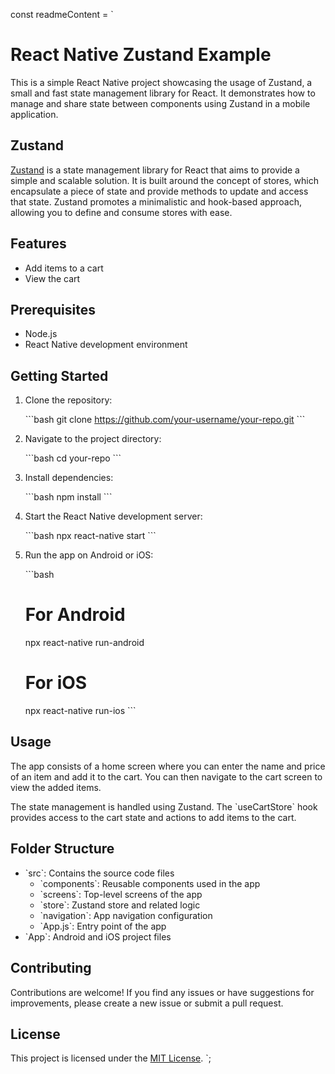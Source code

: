 const readmeContent = `
# React Native Zustand Example

This is a simple React Native project showcasing the usage of Zustand, a small and fast state management library for React. It demonstrates how to manage and share state between components using Zustand in a mobile application.

## Zustand

[Zustand](https://github.com/pmndrs/zustand) is a state management library for React that aims to provide a simple and scalable solution. It is built around the concept of stores, which encapsulate a piece of state and provide methods to update and access that state. Zustand promotes a minimalistic and hook-based approach, allowing you to define and consume stores with ease.

## Features

- Add items to a cart
- View the cart

## Prerequisites

- Node.js
- React Native development environment

## Getting Started

1. Clone the repository:

   \`\`\`bash
   git clone https://github.com/your-username/your-repo.git
   \`\`\`

2. Navigate to the project directory:

   \`\`\`bash
   cd your-repo
   \`\`\`

3. Install dependencies:

   \`\`\`bash
   npm install
   \`\`\`

4. Start the React Native development server:

   \`\`\`bash
   npx react-native start
   \`\`\`

5. Run the app on Android or iOS:

   \`\`\`bash
   # For Android
   npx react-native run-android

   # For iOS
   npx react-native run-ios
   \`\`\`

## Usage

The app consists of a home screen where you can enter the name and price of an item and add it to the cart. You can then navigate to the cart screen to view the added items.

The state management is handled using Zustand. The \`useCartStore\` hook provides access to the cart state and actions to add items to the cart.

## Folder Structure

- \`src\`: Contains the source code files
  - \`components\`: Reusable components used in the app
  - \`screens\`: Top-level screens of the app
  - \`store\`: Zustand store and related logic
  - \`navigation\`: App navigation configuration
  - \`App.js\`: Entry point of the app
- \`App\`: Android and iOS project files

## Contributing

Contributions are welcome! If you find any issues or have suggestions for improvements, please create a new issue or submit a pull request.

## License

This project is licensed under the [MIT License](LICENSE).
`;


